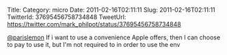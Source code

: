 Title: 
Category: micro
Date: 2011-02-16T02:11:11
Slug: 2011-02-16T02:11:11
TwitterId: 37695456758734848
TweetUrl: https://twitter.com/mark_philpot/status/37695456758734848

[@parislemon](https://twitter.com/parislemon) If i want to use a convenience Apple offers, then I can choose to pay to use it, but I'm not required to in order to use the env